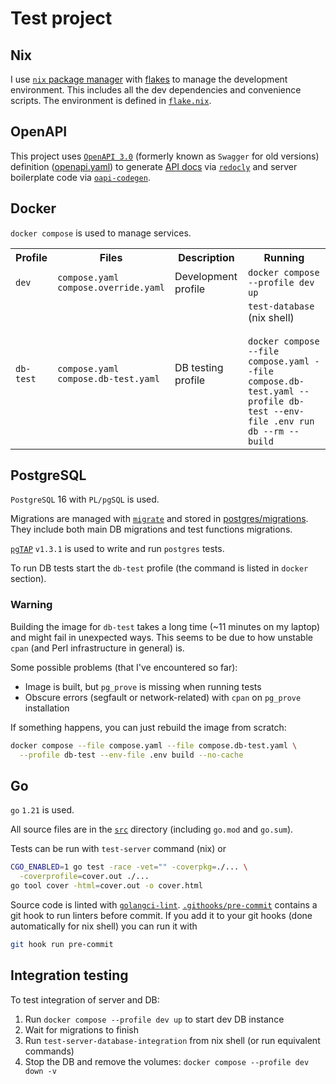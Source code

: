 # Test project

## Nix
I use [`nix` package manager](https://nixos.org/) with 
[flakes](https://nixos.wiki/wiki/Flakes#Enable_flakes) to manage the development
environment. This includes all the dev dependencies and convenience scripts.
The environment is defined in [`flake.nix`](flake.nix).

## OpenAPI
This project uses [`OpenAPI 3.0`](https://swagger.io/specification/v3/)
(formerly known as `Swagger` for old versions) definition
([openapi.yaml](openapi.yaml)) to generate [API docs](docs/api.html)
via [`redocly`](https://github.com/Redocly/redocly-cli/) and server boilerplate
code via [`oapi-codegen`](https://github.com/deepmap/oapi-codegen).

## Docker
`docker compose` is used to manage services.

<table>
  <tr>
    <th>Profile</th>
    <th>Files</th>
    <th>Description</th>
    <th>Running</th>
  </tr>

  <tr>
    <td><code>dev</code></td>
    <td>
      <code>compose.yaml</code><br>
      <code>compose.override.yaml</code>
    </td>
    <td>Development profile</td>
    <td><code>docker compose --profile dev up</code></td>
  </tr>

  <tr>
    <td><code>db-test</code></td>
    <td>
      <code>compose.yaml</code><br>
      <code>compose.db-test.yaml</code>
    </td>
    <td>DB testing profile</td>
    <td>
      <code>test-database</code> (nix shell)<br><br>
      <code>docker compose --file compose.yaml --file compose.db-test.yaml --profile db-test --env-file .env run db --rm --build</code>
    </td>
  </tr>
</table>

## PostgreSQL
`PostgreSQL` 16 with `PL/pgSQL` is used.

Migrations are managed with [`migrate`](https://github.com/golang-migrate/migrate)
and stored in [postgres/migrations](/postgres/migrations).
They include both main DB migrations and test functions migrations.

[`pgTAP`](https://github.com/theory/pgtap) `v1.3.1` is used to write and run `postgres` tests.

To run DB tests start the `db-test` profile (the command is listed in `docker` section).

### Warning
Building the image for `db-test` takes a long time (~11 minutes on my laptop)
and might fail in unexpected ways. This seems to be due to how unstable `cpan`
(and Perl infrastructure in general) is.

Some possible problems (that I've encountered so far):
- Image is built, but `pg_prove` is missing when running tests
- Obscure errors (segfault or network-related) with `cpan` on `pg_prove` installation

If something happens, you can just rebuild the image from scratch:
```bash
docker compose --file compose.yaml --file compose.db-test.yaml \
  --profile db-test --env-file .env build --no-cache
```

## Go
`go` `1.21` is used.

All source files are in the [`src`](/src) directory (including `go.mod` and
`go.sum`).

Tests can be run with `test-server` command (nix) or 
```bash
CGO_ENABLED=1 go test -race -vet="" -coverpkg=./... \
  -coverprofile=cover.out ./...
go tool cover -html=cover.out -o cover.html
```
Source code is linted with [`golangci-lint`](https://golangci-lint.run/).
[`.githooks/pre-commit`](/.githooks/pre-commit) contains a git hook to
run linters before commit. If you add it to your git hooks (done
automatically for nix shell) you can run it with
```bash
git hook run pre-commit
```

## Integration testing
To test integration of server and DB:
1. Run `docker compose --profile dev up` to start dev DB instance
2. Wait for migrations to finish
2. Run `test-server-database-integration` from nix shell (or run equivalent commands)
3. Stop the DB and remove the volumes: `docker compose --profile dev down -v`
